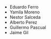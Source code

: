 
 * Eduardo Ferro
 * Yamila Moreno
 * Nestor Salceda
 * Alberto Perez
 * Guillermo Pascual
 * Jaime Gil
